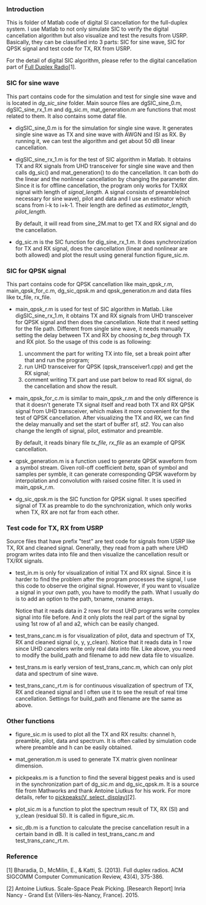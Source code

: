 ### Introduction
This is folder of Matlab code of digital SI cancellation for the full-duplex system. I use Matlab to not only simulate SIC to verify the digital cancellation algorithm but also visualize and test the results from USRP. Basically, they can be classified into 3 parts: SIC for sine wave, SIC for QPSK signal and test code for TX, RX from USRP. 

For the detail of digital SIC algorithm, please refer to the digital cancellation part of [Full Duplex Radio][1]\[1\].

### SIC for sine wave
This part contains code for the simulation and test for single sine wave and is located in *dg_sic_sine* folder. Main source files are dgSIC_sine_0.m, dgSIC_sine_rx\_1.m and dg\_sic.m, mat\_generation.m are functions that most related to them. It also contains some dataf file.

* digSIC_sine_0.m is for the simulation for single sine wave. It generates single sine wave as TX and sine wave with AWGN and ISI as RX. By running it, we can test the algorithm and get about 50 dB linear cancellation.

* digSIC_sine_rx\_1.m is for the test of SIC algorithm in Matlab. It obtains TX and RX signals from UHD transceiver for single sine wave and then calls dg\_sic() and mat\_generation() to do the cancellation. It can both do the linear and the nonlinear cancellation by changing the parameter *dim*. Since it is for offline cancellation, the program only works for TX/RX signal with length of *signal_length*. A signal consists of preamble(not necessary for sine wave), pilot and data and I use an estimator which scans from i-k to i+k-1. Their length are defined as *estimator_length, pilot_length*.   

  By default, it will read from sine\_2M.mat to get TX and RX signal and do the cancellation.

* dg\_sic.m is the SIC function for dig_sine_rx\_1.m. It does synchronization for TX and RX signal, does the cancellation (linear and nonlinear are both allowed) and plot the result using general function figure\_sic.m.

### SIC for QPSK signal
This part contains code for QPSK cancellation like main_qpsk_r.m, main_qpsk_for\_c.m, dg_sic_qpsk.m and qpsk\_generation.m and data files like tx_file, rx_file.

* main_qpsk_r.m is used for test of SIC algorithm in Matlab. Like digSIC_sine_rx\_1.m, it obtains TX and RX signals from UHD transceiver for QPSK signal and then does the cancellation. Note that it need setting for the file path. Different from single sine wave, it needs manually setting the delay between TX and RX by choosing *tx_beg* through TX and RX plot. So the usage of this code is as following:

  1. uncomment the part for writing TX into file, set a break point after that and run the program;
  2. run UHD transceiver for QPSK (qpsk\_transceiver1.cpp) and get the RX signal;
  3. comment writing TX part and use part below to read RX signal, do the cancellation and show the result.

* main_qpsk_for\_c.m is similar to main_qpsk_r.m and the only difference is that it doesn't generate TX signal itself and read both TX and RX QPSK signal from UHD transceiver, which makes it more convenient for the test of QPSK cancellation. After visualizing the TX and RX, we can find the delay manually and set the start of buffer *st1, st2*. You can also change the length of signal, pilot, estimator and preamble.

  By default, it reads binary file *tx_file, rx_file* as an example of QPSK cancellation.

* qpsk\_generation.m is a function used to generate QPSK waveform from a symbol stream. Given roll-off coefficient *beta*, span of symbol and samples per symble, it can generate corresponding QPSK waveform by interpolation and convolution with raised cosine filter. It is used in main_qpsk_r.m. 

* dg_sic_qpsk.m is the SIC function for QPSK signal. It uses specified signal of TX as preamble to do the synchronization, which only works when TX, RX are not far from each other. 

### Test code for TX, RX from USRP
Source files that have prefix "test" are test code for signals from USRP like TX, RX and cleaned signal. Generally, they read from a path where UHD program writes data into file and then visualize the cancellation result or TX/RX signals. 

* test\_in.m is only for visualization of initial TX and RX signal. Since it is harder to find the problem after the program processes the signal, I use this code to observe the original signal. However, if you want to visualize a signal in your own path, you have to modify the path. What I usually do is to add an option to the path, txname, rxname arrays. 

  Notice that it reads data in 2 rows for most UHD programs write complex signal into file before. And it only plots the real part of the signal by using 1st row of a1 and a2, which can be easily changed.

* test_trans_canc.m is for visualization of pilot, data and spectrum of TX, RX and cleaned signal (x, y, y\_clean). Notice that it reads data in 1 row since UHD cancelers write only real data into file. Like above, you need to modify the build\_path and filename to add new data file to visualize.

* test\_trans.m is early version of test_trans_canc.m, which can only plot data and spectrum of sine wave.

* test_trans_canc\_rt.m is for continuous visualization of spectrum of TX, RX and cleaned signal and I often use it to see the result of real time cancellation. Settings for build\_path and filename are the same as above.

### Other functions
* figure\_sic.m is used to plot all the TX and RX results: channel h, preamble, pilot, data and spectrum. It is often called by simulation code where preamble and h can be easily obtained.

* mat\_generation.m is used to generate TX matrix given nonlinear dimension. 

* pickpeaks.m is a function to find the several biggest peaks and is used in the synchronization part of dg\_sic.m and dg_sic_qpsk.m. It is a source file from Mathworks and thank Antoine Liutkus for his work. For more details, refer to [pickpeaks(V, select, display)][2]\[2\].

* plot\_sic.m is a function to plot the spectrum result of TX, RX (SI) and y\_clean (residual SI). It is called in figure\_sic.m.

* sic\_db.m is a function to calculate the precise cancellation result in a certain band in dB. It is called in test_trans_canc.m and test_trans_canc\_rt.m.

### Reference
\[1\] Bharadia, D., McMilin, E., & Katti, S. (2013). Full duplex radios. ACM SIGCOMM Computer Communication Review, 43(4), 375-386.

\[2\] Antoine Liutkus. Scale-Space Peak Picking. [Research Report] Inria Nancy - Grand Est (Villers-lès-Nancy, France). 2015.

[1]:https://www.google.com/url?sa=t&rct=j&q=&esrc=s&source=web&cd=1&cad=rja&uact=8&ved=0ahUKEwjI4K7U1JHWAhVH9IMKHR2xD0sQFghuMAA&url=https%3A%2F%2Fwww.stanford.edu%2F~skatti%2Fpubs%2Fsigcomm13-fullduplex.pdf&usg=AFQjCNGZDqwpXhxTrJmdkXovcJt1N28TkQ

[2]:https://hal.inria.fr/hal-01103123

